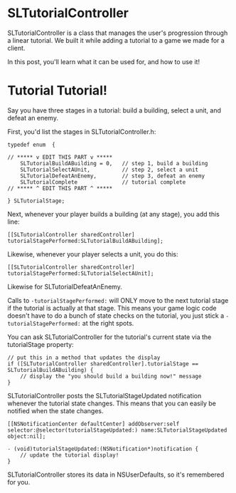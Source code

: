 # SLTutorialController

SLTutorialController is a class that manages the user's progression through
 a linear tutorial. We built it while adding a tutorial to a game we made for a client.
 
In this post, you'll learn what it can be used for, and how to use it!

# Tutorial Tutorial!

Say you have three stages in a tutorial: build a building, select a unit, and defeat an enemy.

First, you'd list the stages in SLTutorialController.h:

    typedef enum  {

    // ***** v EDIT THIS PART v *****
        SLTutorialBuildABuilding = 0,   // step 1, build a building
        SLTutorialSelectAUnit,          // step 2, select a unit
        SLTutorialDefeatAnEnemy,        // step 3, defeat an enemy
        SLTutorialComplete              // tutorial complete
    // ***** ^ EDIT THIS PART ^ *****

    } SLTutorialStage;
    
Next, whenever your player builds a building (at any stage), you add this line:

    [[SLTutorialController sharedController] tutorialStagePerformed:SLTutorialBuildABuilding];

Likewise, whenever your player selects a unit, you do this:

    [[SLTutorialController sharedController] tutorialStagePerformed:SLTutorialSelectAUnit];
    
Likewise for SLTutorialDefeatAnEnemy.

Calls to `-tutorialStagePerformed:` will ONLY move to the next tutorial stage if the tutorial is actually at that stage. This means your game logic code doesn't have to do a bunch of state checks on the tutorial, you just stick a `-tutorialStagePerformed:` at the right spots.

You can ask SLTutorialController for the tutorial's current state via the tutorialStage property:

    // put this in a method that updates the display
    if ([SLTutorialController sharedController].tutorialStage == SLTutorialBuildABuilding) {
        // display the "you should build a building now!" message
    }

SLTutorialController posts the SLTutorialStageUpdated notification whenever the tutorial state changes. This means that you can easily be notified when the state changes.

    [[NSNotificationCenter defaultCenter] addObserver:self selector:@selector(tutorialStageUpdated:) name:SLTutorialStageUpdated object:nil];
    
    - (void)tutorialStageUpdated:(NSNotification*)notification {
        // update the tutorial display!
    }
    
SLTutorialController stores its data in NSUserDefaults, so it's remembered for you.